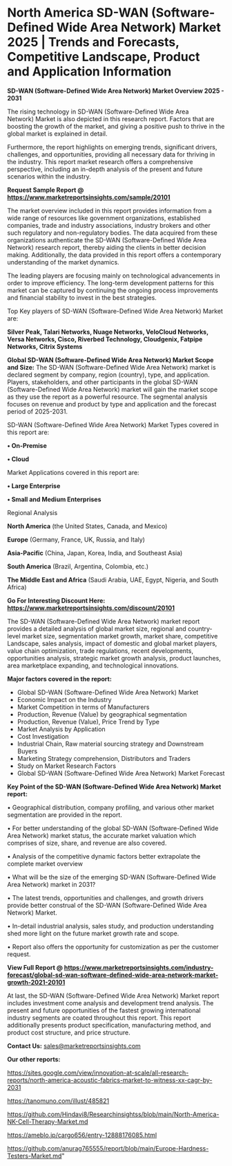 # North America SD-WAN (Software-Defined Wide Area Network) Market 2025 | Trends and Forecasts, Competitive Landscape, Product and Application Information

<Strong> SD-WAN (Software-Defined Wide Area Network) Market Overview 2025 - 2031</strong>

The rising technology in SD-WAN (Software-Defined Wide Area Network) Market is also depicted in this research report. Factors that are boosting the growth of the market, and giving a positive push to thrive in the global market is explained in detail.

Furthermore, the report highlights on emerging trends, significant drivers, challenges, and opportunities, providing all necessary data for thriving in the industry. This report market research offers a comprehensive perspective, including an in-depth analysis of the present and future scenarios within the industry.

<strong>Request Sample Report @ <a href=https://www.marketreportsinsights.com/sample/20101>https://www.marketreportsinsights.com/sample/20101</a></strong>

The market overview included in this report provides information from a wide range of resources like government organizations, established companies, trade and industry associations, industry brokers and other such regulatory and non-regulatory bodies. The data acquired from these organizations authenticate the SD-WAN (Software-Defined Wide Area Network) research report, thereby aiding the clients in better decision making. Additionally, the data provided in this report offers a contemporary understanding of the market dynamics.

The leading players are focusing mainly on technological advancements in order to improve efficiency. The long-term development patterns for this market can be captured by continuing the ongoing process improvements and financial stability to invest in the best strategies.

Top Key players of SD-WAN (Software-Defined Wide Area Network) Market are:

<strong>Silver Peak, Talari Networks, Nuage Networks, VeloCloud Networks, Versa Networks, Cisco, Riverbed Technology, Cloudgenix, Fatpipe Networks, Citrix Systems</strong>

<strong><b>Global SD-WAN (Software-Defined Wide Area Network) Market Scope and Size:</b></strong>
The SD-WAN (Software-Defined Wide Area Network) market is declared segment by company, region (country), type, and application. Players, stakeholders, and other participants in the global SD-WAN (Software-Defined Wide Area Network) market will gain the market scope as they use the report as a powerful resource. The segmental analysis focuses on revenue and product by type and application and the forecast period of 2025-2031.

SD-WAN (Software-Defined Wide Area Network) Market Types covered in this report are:

<strong>• On-Premise

• Cloud</strong>

Market Applications covered in this report are:

<strong>• Large Enterprise

• Small and Medium Enterprises</strong> 

Regional Analysis

<strong>North America</strong> (the United States, Canada, and Mexico)

<strong>Europe</strong> (Germany, France, UK, Russia, and Italy)

<strong>Asia-Pacific</strong> (China, Japan, Korea, India, and Southeast Asia)

<strong>South America</strong> (Brazil, Argentina, Colombia, etc.)

<strong>The Middle East and Africa</strong> (Saudi Arabia, UAE, Egypt, Nigeria, and South Africa)

<strong>Go For Interesting Discount Here: <a href=https://www.marketreportsinsights.com/discount/20101>https://www.marketreportsinsights.com/discount/20101</a></strong>

The SD-WAN (Software-Defined Wide Area Network) market report provides a detailed analysis of global market size, regional and country-level market size, segmentation market growth, market share, competitive Landscape, sales analysis, impact of domestic and global market players, value chain optimization, trade regulations, recent developments, opportunities analysis, strategic market growth analysis, product launches, area marketplace expanding, and technological innovations.

<strong><b>Major factors covered in the report:</b></strong>
<ul>
  <li>Global SD-WAN (Software-Defined Wide Area Network) Market </li>
  <li>Economic Impact on the Industry</li>
  <li>Market Competition in terms of Manufacturers</li>
  <li>Production, Revenue (Value) by geographical segmentation</li>
  <li>Production, Revenue (Value), Price Trend by Type</li>
  <li>Market Analysis by Application</li>
  <li>Cost Investigation</li>
  <li>Industrial Chain, Raw material sourcing strategy and Downstream Buyers</li>
  <li>Marketing Strategy comprehension, Distributors and Traders</li>
  <li>Study on Market Research Factors</li>
  <li>Global SD-WAN (Software-Defined Wide Area Network) Market Forecast</li>
</ul>

<strong><b>Key Point of the SD-WAN (Software-Defined Wide Area Network) Market report:</b></strong>

• Geographical distribution, company profiling, and various other market segmentation are provided in the report.

• For better understanding of the global SD-WAN (Software-Defined Wide Area Network) market status, the accurate market valuation which comprises of size, share, and revenue are also covered.

• Analysis of the competitive dynamic factors better extrapolate the complete market overview

• What will be the size of the emerging SD-WAN (Software-Defined Wide Area Network) market in 2031?

• The latest trends, opportunities and challenges, and growth drivers provide better construal of the SD-WAN (Software-Defined Wide Area Network) Market.

• In-detail industrial analysis, sales study, and production understanding shed more light on the future market growth rate and scope.

• Report also offers the opportunity for customization as per the customer request.

<strong><b>View Full Report @ <a href=https://www.marketreportsinsights.com/industry-forecast/global-sd-wan-software-defined-wide-area-network-market-growth-2021-20101>https://www.marketreportsinsights.com/industry-forecast/global-sd-wan-software-defined-wide-area-network-market-growth-2021-20101</a></b></strong>


At last, the SD-WAN (Software-Defined Wide Area Network) Market report includes investment come analysis and development trend analysis. The present and future opportunities of the fastest growing international industry segments are coated throughout this report. This report additionally presents product specification, manufacturing method, and product cost structure, and price structure.

<strong>Contact Us:</strong>
sales@marketreportsinsights.com

<strong>Our other reports:</strong>

<a href=https://sites.google.com/view/innovation-at-scale/all-research-reports/north-america-acoustic-fabrics-market-to-witness-xx-cagr-by-2031>https://sites.google.com/view/innovation-at-scale/all-research-reports/north-america-acoustic-fabrics-market-to-witness-xx-cagr-by-2031</a>

<a href=https://tanomuno.com/illust/485821>https://tanomuno.com/illust/485821</a>

<a href=https://github.com/Hindavi8/Researchinsightss/blob/main/North-America-NK-Cell-Therapy-Market.md>https://github.com/Hindavi8/Researchinsightss/blob/main/North-America-NK-Cell-Therapy-Market.md</a>

<a href=https://ameblo.jp/cargo656/entry-12888176085.html>https://ameblo.jp/cargo656/entry-12888176085.html</a>

<a href=https://github.com/anurag765555/report/blob/main/Europe-Hardness-Testers-Market.md>https://github.com/anurag765555/report/blob/main/Europe-Hardness-Testers-Market.md</a>"
